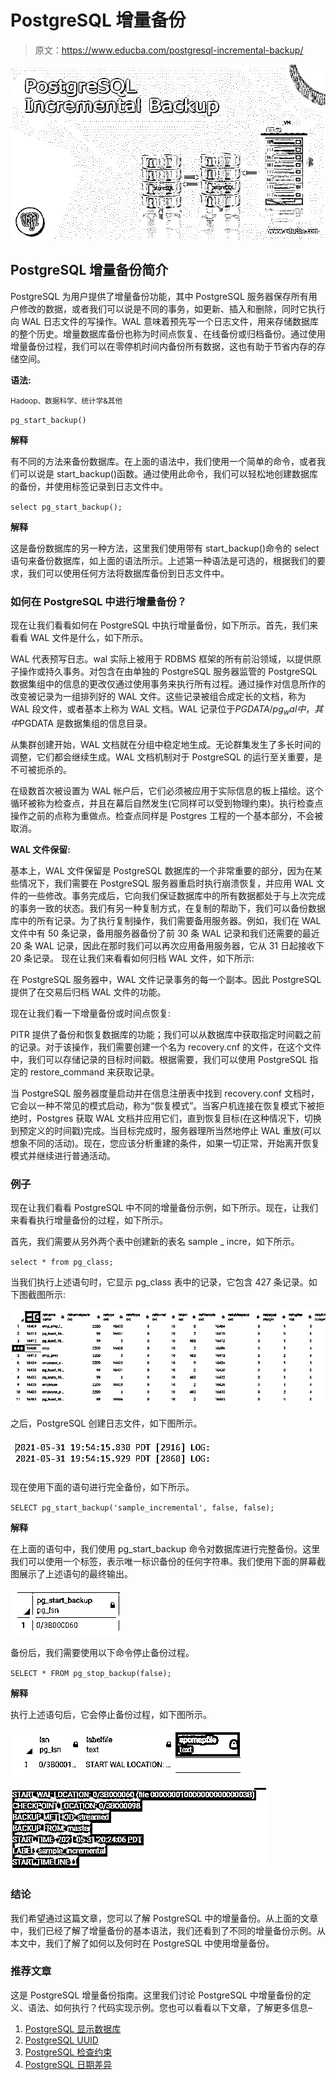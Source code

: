 # PostgreSQL 增量备份

> 原文：<https://www.educba.com/postgresql-incremental-backup/>

![PostgreSQL Incremental Backup](img/41da1b6ce84d6ad108087de8f5d53257.png)



## PostgreSQL 增量备份简介

PostgreSQL 为用户提供了增量备份功能，其中 PostgreSQL 服务器保存所有用户修改的数据，或者我们可以说是不同的事务，如更新、插入和删除，同时它执行向 WAL 日志文件的写操作。WAL 意味着预先写一个日志文件，用来存储数据库的整个历史。增量数据库备份也称为时间点恢复、在线备份或归档备份。通过使用增量备份过程，我们可以在零停机时间内备份所有数据，这也有助于节省内存的存储空间。

**语法:**

<small>Hadoop、数据科学、统计学&其他</small>

`pg_start_backup()`

**解释**

有不同的方法来备份数据库。在上面的语法中，我们使用一个简单的命令，或者我们可以说是 start_backup()函数。通过使用此命令，我们可以轻松地创建数据库的备份，并使用标签记录到日志文件中。

`select pg_start_backup();`

**解释**

这是备份数据库的另一种方法，这里我们使用带有 start_backup()命令的 select 语句来备份数据库，如上面的语法所示。上述第一种语法是可选的，根据我们的要求，我们可以使用任何方法将数据库备份到日志文件中。

### 如何在 PostgreSQL 中进行增量备份？

现在让我们看看如何在 PostgreSQL 中执行增量备份，如下所示。首先，我们来看看 WAL 文件是什么，如下所示。

WAL 代表预写日志。wal 实际上被用于 RDBMS 框架的所有前沿领域，以提供原子操作或持久事务。对包含在由单独的 PostgreSQL 服务器监管的 PostgreSQL 数据集组中的信息的更改仅通过使用事务来执行所有过程。通过操作对信息所作的改变被记录为一组排列好的 WAL 文件。这些记录被组合成定长的文档，称为 WAL 段文件，或者基本上称为 WAL 文档。WAL 记录位于$PGDATA/pg_wal 中，其中$PGDATA 是数据集组的信息目录。

从集群创建开始，WAL 文档就在分组中稳定地生成。无论群集发生了多长时间的调整，它们都会继续生成。WAL 文档机制对于 PostgreSQL 的运行至关重要，是不可被扼杀的。

在级数首次被设置为 WAL 帐户后，它们必须被应用于实际信息的板上描绘。这个循环被称为检查点，并且在幕后自然发生(它同样可以受到物理约束)。执行检查点操作之前的点称为重做点。检查点同样是 Postgres 工程的一个基本部分，不会被取消。

**WAL 文件保留:**

基本上，WAL 文件保留是 PostgreSQL 数据库的一个非常重要的部分，因为在某些情况下，我们需要在 PostgreSQL 服务器重启时执行崩溃恢复，并应用 WAL 文件的一些修改。事务完成后，它向我们保证数据库中的所有数据都处于与上次完成的事务一致的状态。我们有另一种复制方式，在复制的帮助下，我们可以备份数据库中的所有记录。为了执行复制操作，我们需要备用服务器。例如，我们在 WAL 文件中有 50 条记录，备用服务器备份了前 30 条 WAL 记录和我们还需要的最近 20 条 WAL 记录，因此在那时我们可以再次应用备用服务器，它从 31 日起接收下 20 条记录。
现在让我们来看看如何归档 WAL 文件，如下所示:

在 PostgreSQL 服务器中，WAL 文件记录事务的每一个副本。因此 PostgreSQL 提供了在交易后归档 WAL 文件的功能。

现在让我们看一下增量备份或时间点恢复:

PITR 提供了备份和恢复数据库的功能；我们可以从数据库中获取指定时间戳之前的记录。对于该操作，我们需要创建一个名为 recovery.cnf 的文件，在这个文件中，我们可以存储记录的目标时间戳。根据需要，我们可以使用 PostgreSQL 指定的 restore_command 来获取记录。

当 PostgreSQL 服务器度量启动并在信息注册表中找到 recovery.conf 文档时，它会以一种不常见的模式启动，称为“恢复模式”。当客户机连接在恢复模式下被拒绝时，Postgres 获取 WAL 文档并应用它们，直到恢复目标(在这种情况下，切换到预定义的时间戳)完成。当目标完成时，服务器理所当然地停止 WAL 重放(可以想象不同的活动)。现在，您应该分析重建的条件，如果一切正常，开始离开恢复模式并继续进行普通活动。

### 例子

现在让我们看看 PostgreSQL 中不同的增量备份示例，如下所示。现在，让我们来看看执行增量备份的过程，如下所示。

首先，我们需要从另外两个表中创建新的表名 sample _ incre，如下所示。

`select * from pg_class;`

当我们执行上述语句时，它显示 pg_class 表中的记录，它包含 427 条记录。如下图截图所示:

![PostgreSQL Incremental Backup 1](img/2f5e7151ba07322e7baefa8faf3bc3dc.png)



之后，PostgreSQL 创建日志文件，如下图所示。

![PostgreSQL Incremental Backup 2](img/ac792eeff9252505241c8073e80473af.png)



现在使用下面的语句进行完全备份，如下所示。

`SELECT pg_start_backup('sample_incremental', false, false);`

**解释**

在上面的语句中，我们使用 pg_start_backup 命令对数据库进行完整备份。这里我们可以使用一个标签，表示唯一标识备份的任何字符串。我们使用下面的屏幕截图展示了上述语句的最终输出。

![PostgreSQL Incremental Backup 3](img/64d7b06b0aa3befeadf3d11061ed8181.png)



备份后，我们需要使用以下命令停止备份过程。

`SELECT * FROM pg_stop_backup(false);`

**解释**

执行上述语句后，它会停止备份过程，如下图所示。

![output](img/30e89a388b65629e863ec3351618d005.png)



![output 1](img/7b81b8a6f93cca4cef99a4e2579b18c2.png)



### 结论

我们希望通过这篇文章，您可以了解 PostgreSQL 中的增量备份。从上面的文章中，我们已经了解了增量备份的基本语法，我们还看到了不同的增量备份示例。从本文中，我们了解了如何以及何时在 PostgreSQL 中使用增量备份。

### 推荐文章

这是 PostgreSQL 增量备份指南。这里我们讨论 PostgreSQL 中增量备份的定义、语法、如何执行？代码实现示例。您也可以看看以下文章，了解更多信息–

1.  [PostgreSQL 显示数据库](https://www.educba.com/postgresql-show-databases/)
2.  [PostgreSQL UUID](https://www.educba.com/postgresql-uuid/)
3.  [PostgreSQL 检查约束](https://www.educba.com/postgresql-check-constraint/)
4.  [PostgreSQL 日期差异](https://www.educba.com/postgresql-datediff/)